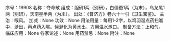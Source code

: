 序号：19908
名称：夺命散
组成：胆矾1两（别研），白僵蚕1两（为末），乌龙尾1两（别研），天南星半两（为末）。
出处：《普济方》卷六十一引《卫生宝鉴》。
主治：喉风。
加减：None
功效：None
用法用量：每用1-2字，以鸡羽湿点药扫喉中，涎出，再点药入喉。候涎化为黄水出，方用温水漱口。
制备方法：上和匀。
临床应用：None
各家论述：None
用药禁忌：None
附注：None
